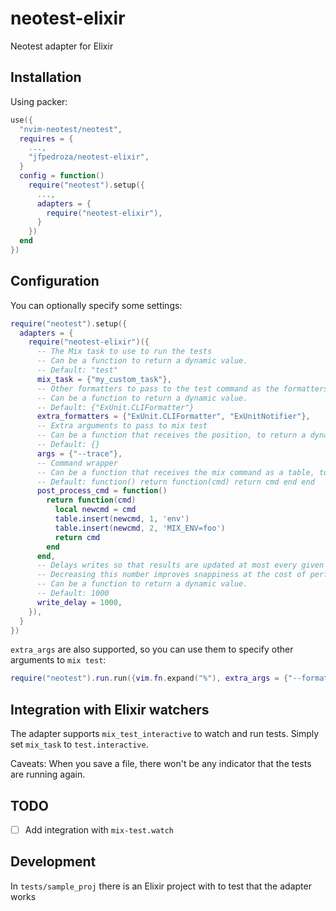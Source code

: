# neotest-elixir

Neotest adapter for Elixir

## Installation

Using packer:

```lua
use({
  "nvim-neotest/neotest",
  requires = {
    ...,
    "jfpedroza/neotest-elixir",
  }
  config = function()
    require("neotest").setup({
      ...,
      adapters = {
        require("neotest-elixir"),
      }
    })
  end
})
```

## Configuration

You can optionally specify some settings:

```lua
require("neotest").setup({
  adapters = {
    require("neotest-elixir")({
      -- The Mix task to use to run the tests
      -- Can be a function to return a dynamic value.
      -- Default: "test"
      mix_task = {"my_custom_task"},
      -- Other formatters to pass to the test command as the formatters are overridden
      -- Can be a function to return a dynamic value.
      -- Default: {"ExUnit.CLIFormatter"}
      extra_formatters = {"ExUnit.CLIFormatter", "ExUnitNotifier"},
      -- Extra arguments to pass to mix test
      -- Can be a function that receives the position, to return a dynamic value
      -- Default: {}
      args = {"--trace"},
      -- Command wrapper
      -- Can be a function that receives the mix command as a table, to return a dynamic value
      -- Default: function() return function(cmd) return cmd end end
      post_process_cmd = function()
        return function(cmd)
          local newcmd = cmd
          table.insert(newcmd, 1, 'env')
          table.insert(newcmd, 2, 'MIX_ENV=foo')
          return cmd
        end
      end,
      -- Delays writes so that results are updated at most every given milliseconds
      -- Decreasing this number improves snappiness at the cost of performance
      -- Can be a function to return a dynamic value.
      -- Default: 1000
      write_delay = 1000,
    }),
  }
})
```

`extra_args` are also supported, so you can use them to specify other arguments to `mix test`:

```lua
require("neotest").run.run({vim.fn.expand("%"), extra_args = {"--formatter", "ExUnitNotifier", "--timeout", "60"}}))
```

## Integration with Elixir watchers

The adapter supports `mix_test_interactive` to watch and run tests. Simply set `mix_task` to `test.interactive`.

Caveats: When you save a file, there won't be any indicator that the tests are running again.

## TODO

- [ ] Add integration with `mix-test.watch`

## Development

In `tests/sample_proj` there is an Elixir project with to test that the adapter works
